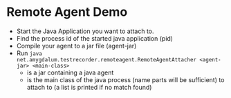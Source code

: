 # Remote Agent Demo

* Start the Java Application you want to attach to.
* Find the process id of the started java application (pid)
* Compile your agent to a jar file (agent-jar)
* Run `java net.amygdalum.testrecorder.remoteagent.RemoteAgentAttacher <agent-jar> <main-class>`
  * <agent-jar> is a jar containing a java agent
  * <main-class> is the main class of the java process (name parts will be sufficient) to attach to (a list is printed if no match found) 
